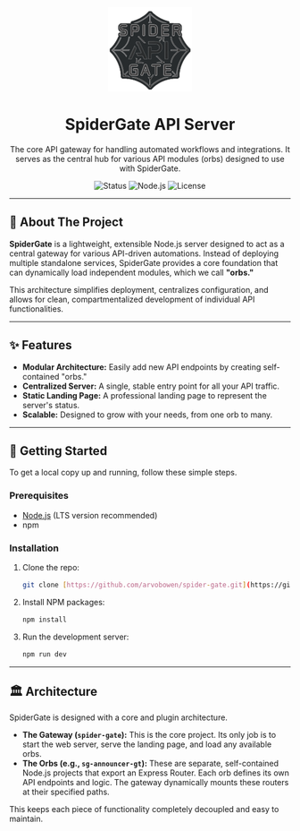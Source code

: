 <div align="center">
  <img src="./assets/logo.png" alt="SpiderGate Logo" width="150"/>
</div>

<h1 align="center">SpiderGate API Server</h1>

<div align="center">
  The core API gateway for handling automated workflows and integrations. It serves as the central hub for various API modules (orbs) designed to use with SpiderGate.
</div>

<div align="center">

![Status](https://img.shields.io/badge/Status-Active-brightgreen?style=for-the-badge)
![Node.js](https://img.shields.io/badge/Node.js-20.x-339933?style=for-the-badge&logo=nodedotjs)
![License](https://img.shields.io/badge/License-CC--BY--NC--SA--4.0-blue?style=for-the-badge)

</div>

---

## 🎯 About The Project

**SpiderGate** is a lightweight, extensible Node.js server designed to act as a central gateway for various API-driven automations. Instead of deploying multiple standalone services, SpiderGate provides a core foundation that can dynamically load independent modules, which we call **"orbs."**

This architecture simplifies deployment, centralizes configuration, and allows for clean, compartmentalized development of individual API functionalities.

---

## ✨ Features

* **Modular Architecture:** Easily add new API endpoints by creating self-contained "orbs."
* **Centralized Server:** A single, stable entry point for all your API traffic.
* **Static Landing Page:** A professional landing page to represent the server's status.
* **Scalable:** Designed to grow with your needs, from one orb to many.

---

## 🚀 Getting Started

To get a local copy up and running, follow these simple steps.

### Prerequisites

* [Node.js](https://nodejs.org/) (LTS version recommended)
* npm

### Installation

1.  Clone the repo:
    ```bash
    git clone [https://github.com/arvobowen/spider-gate.git](https://github.com/arvobowen/spider-gate.git)
    ```
2.  Install NPM packages:
    ```bash
    npm install
    ```
3.  Run the development server:
    ```bash
    npm run dev
    ```

---

## 🏛️ Architecture

SpiderGate is designed with a core and plugin architecture.

* **The Gateway (`spider-gate`):** This is the core project. Its only job is to start the web server, serve the landing page, and load any available orbs.
* **The Orbs (e.g., `sg-announcer-gt`):** These are separate, self-contained Node.js projects that export an Express Router. Each orb defines its own API endpoints and logic. The gateway dynamically mounts these routers at their specified paths.

This keeps each piece of functionality completely decoupled and easy to maintain.